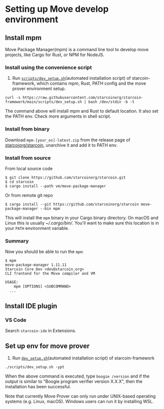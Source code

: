 # Setting up Move develop environment

## Install mpm
Move Package Manager(mpm) is a command line tool to develop move projects, like Cargo for Rust, or NPM for NodeJS.

### Install using the convenience script
1. Run [`scripts/dev_setup.sh`](https://github.com/starcoinorg/starcoin-framework/blob/main/scripts/dev_setup.sh)(automated installation script) of starcoin-framework, which contains mpm, Rust, PATH config and the move prover environment setup.
```
curl -s https://raw.githubusercontent.com/starcoinorg/starcoin-framework/main/scripts/dev_setup.sh | bash /dev/stdin -b -t
```

The command above will install mpm and Rust to default location. It also set the PATH env. Check more arguments in shell script.

### Install from binary
Download `mpm-[your_os]-latest.zip` from the release page of [starcoiorg/starcoin](https://github.com/starcoinorg/starcoin), unarchive it and add it to PATH env.

### Install from source

From local source code
```
$ git clone https://github.com/starcoinorg/starcoin.git
$ cd starcoin
$ cargo install --path vm/move-package-manager
```

Or from remote git repo
```
$ cargo install --git https://github.com/starcoinorg/starcoin move-package-manager --bin mpm
```

This will install the `mpm` binary in your Cargo binary directory. On macOS and Linux this is usually *~/.cargo/bin/*. You'll want to make sure this location is in your `PATH` environment variable.

### Summary
Now you should be able to run the `mpm`:
```
$ mpm
move-package-manager 1.11.11
Starcoin Core Dev <dev@starcoin.org>
CLI frontend for the Move compiler and VM

USAGE:
    mpm [OPTIONS] <SUBCOMMAND>
  ...
```

## Install IDE plugin

### VS Code
Search `starcoin-ide` in Extensions.

## Set up env for move prover

1. Run [`dev_setup.sh`](https://github.com/starcoinorg/starcoin-framework/blob/main/scripts/dev_setup.sh)(automated installation script) of starcoin-framework
```
./scripts/dev_setup.sh -ypt
```

When the above command is executed, type `boogie /version` and if the output is similar to "Boogie program verifier version X.X.X", then the installation has been successful.

Note that currently Move Prover can only run under UNIX-based operating systems (e.g. Linux, macOS). Windows users can run it by installing WSL.
